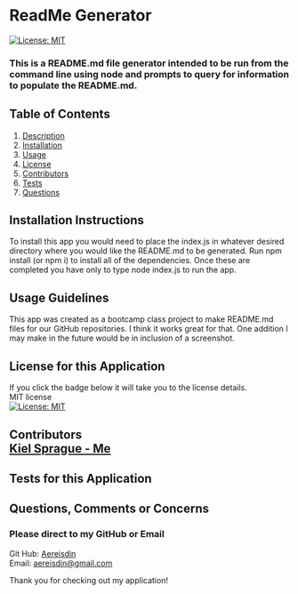 # ReadMe Generator
[![License: MIT](https://img.shields.io/badge/License-MIT-yellow.svg)](https://opensource.org/licenses/MIT)
### This is a README.md file generator intended to be run from the command line using node and prompts to query for information to populate the README.md.
## Table of Contents
1. [Description](#description)
2. [Installation](#installation)
3. [Usage](#usage)
4. [License](#license)
5. [Contributors](#contributors)
6. [Tests](#tests)
7. [Questions](#questions)
## Installation Instructions <a name="installation"></a><br>
 To install this app you would need to place the index.js in whatever desired directory where you would like the README.md to be generated. Run npm install (or npm i) to install all of the dependencies. Once these are completed you have only to type node index.js to run the app.
## Usage Guidelines <a name="usage"></a>
 This app was created as a bootcamp class project to make README.md files for our GitHub repositories. I think it works great for that. One addition I may make in the future would be in inclusion of a screenshot.
## License for this Application <a name="license"></a><br>
 If you click the badge below it will take you to the license details.<br>
 MIT license<br>
[![License: MIT](https://img.shields.io/badge/License-MIT-yellow.svg)](https://opensource.org/licenses/MIT)
## Contributors <a name="contributors"></a><br> [Kiel Sprague - Me](https://www.github.com/Aereisdin)
## Tests for this Application <a name="tests"></a><br>
    
## Questions, Comments or Concerns <a name="questions"></a><br>
### Please direct to my GitHub or Email
Git Hub: [Aereisdin](https://www.github.com/Aereisdin)<br>
Email: [aereisdin@gmail.com](aereisdin@gmail.com)<br>

Thank you for checking out my application!